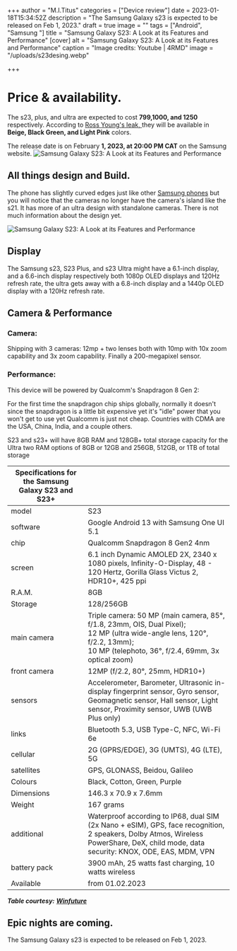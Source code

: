 +++
author = "M.I.Titus"
categories = ["Device review"]
date = 2023-01-18T15:34:52Z
description = "The Samsung Galaxy s23 is expected to be released on Feb 1, 2023."
draft = true
image = ""
tags = ["Android", "Samsung "]
title = "Samsung Galaxy S23: A Look at its Features and Performance"
[cover]
alt = "Samsung Galaxy S23: A Look at its Features and Performance"
caption = "Image credits: Youtube | 4RMD"
image = "/uploads/s23desing.webp"

+++
# Price & availability.

The s23, plus, and ultra are expected to cost **$799,$1000, and 1250** respectively. According to [Ross Young's leak, ](https://twitter.com/DSCCRoss/status/1578078242531164165?ref_src=twsrc%5Etfw%7Ctwcamp%5Etweetembed%7Ctwterm%5E1578079110047232000%7Ctwgr%5E5fca590040514eb746e5aaf5f5b02dcbde739f3f%7Ctwcon%5Es2_&ref_url=https%3A%2F%2Fwww.techradar.com%2Fnews%2Fthe-samsung-galaxy-s23-could-appear-in-these-four-color-options) they will be available in **Beige, Black Green, and Light Pink** colors.

The release date is on February **1, 2023, at 20:00 PM CAT**  on the Samsung website. ![Samsung Galaxy S23: A Look at its Features and Performance](/uploads/s23release.webp "Image credits: Samsung.com")

## All things design and Build.

The phone has slightly curved edges just like other [Samsung phones]() but you will notice that the cameras no longer have the camera's island like the s21. It has more of an ultra design with standalone cameras. There is not much information about the design yet.

![Samsung Galaxy S23: A Look at its Features and Performance](/uploads/s22-bora-purple_main2.jpg "Image credits: Samsung.com")

## Display

The Samsung s23, S23 Plus, and s23 Ultra might have a 6.1-inch display, and a 6.6-inch display respectively both 1080p OLED displays and 120Hz refresh rate, the ultra gets away with a 6.8-inch display and a 1440p OLED display with a 120Hz refresh rate.

## Camera & Performance

### Camera:

Shipping with 3 cameras: 12mp + two lenses both with 10mp with 10x zoom capability and 3x zoom capability. Finally a 200-megapixel sensor.

### Performance:

This device will be powered by Qualcomm's Snapdragon 8 Gen 2:

For the first time the snapdragon chip ships globally, normally it doesn't since the snapdragon is a little bit expensive yet it's "idle" power that you won't get to use yet Qualcomm is just not cheap. Countries with CDMA are the USA, China, India, and a couple others.

S23 and s23+ will have 8GB RAM and 128GB+ total storage capacity for the Ultra two RAM options of 8GB or 12GB  and 256GB, 512GB, or 1TB of total storage

| Specifications for the Samsung Galaxy S23 and S23+ |  |
| --- | --- |
| model | S23 |
| software | Google Android 13 with Samsung One UI 5.1 |
| chip | Qualcomm Snapdragon 8 Gen2 4nm |
| screen | 6.1 inch Dynamic AMOLED 2X, 2340 x 1080 pixels, Infinity-O-Display, 48 - 120 Hertz, Gorilla Glass Victus 2, HDR10+, 425 ppi |
| R.A.M. | 8GB |
| Storage | 128/256GB |
| main camera | Triple camera: 50 MP (main camera, 85°, f/1.8, 23mm, OIS, Dual Pixel);<br>12 MP (ultra wide-angle lens, 120°, f/2.2, 13mm);<br>10 MP (telephoto, 36°, f/2.4, 69mm, 3x optical zoom) |
| front camera | 12MP (f/2.2, 80°, 25mm, HDR10+) |
| sensors | Accelerometer, Barometer, Ultrasonic in-display fingerprint sensor, Gyro sensor, Geomagnetic sensor, Hall sensor, Light sensor, Proximity sensor, UWB (UWB Plus only) |
| links | Bluetooth 5.3, USB Type-C, NFC, Wi-Fi 6e |
| cellular | 2G (GPRS/EDGE), 3G (UMTS), 4G (LTE), 5G |
| satellites | GPS, GLONASS, Beidou, Galileo |
| Colours | Black, Cotton, Green, Purple |
| Dimensions | 146.3 x 70.9 x 7.6mm |
| Weight | 167 grams |
| additional | Waterproof according to IP68, dual SIM (2x Nano + eSIM), GPS, face recognition, 2 speakers, Dolby Atmos, Wireless PowerShare, DeX, child mode, data security: KNOX, ODE, EAS, MDM, VPN |
| battery pack | 3900 mAh, 25 watts fast charging, 10 watts wireless |
| Available | from 01.02.2023 |

**_Table courtesy:_**  [**_Winfuture_**](https://winfuture.de/news,134094.html)

## Epic nights are coming.

The Samsung Galaxy s23 is expected to be released on Feb 1, 2023.